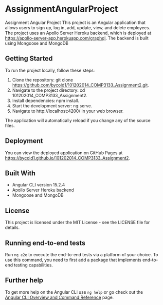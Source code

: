 # AssignmentAngularProject

Assignment Angular Project
This project is an Angular application that allows users to sign up, log in, add, update, view, and delete employees. The project uses an Apollo Server Heroku backend, which is deployed at https://apollo-server-app.herokuapp.com/graphql. The backend is built using Mongoose and MongoDB

## Getting Started
To run the project locally, follow these steps:

1. Clone the repository: git clone https://github.com/bycold1/101202014_COMP3133_Assignment2.git.
2. Navigate to the project directory: cd 101202014_COMP3133_Assignment2.
3. Install dependencies: npm install.
4. Start the development server: ng serve.
5. Navigate to http://localhost:4200/ in your web browser.

The application will automatically reload if you change any of the source files.

## Deployment
You can view the deployed application on GitHub Pages at https://bycold1.github.io/101202014_COMP3133_Assignment2.

## Built With


* Angular CLI version 15.2.4
* Apollo Server Heroku backend
* Mongoose and MongoDB

## License
This project is licensed under the MIT License - see the LICENSE file for details.



## Running end-to-end tests

Run `ng e2e` to execute the end-to-end tests via a platform of your choice. To use this command, you need to first add a package that implements end-to-end testing capabilities.

## Further help

To get more help on the Angular CLI use `ng help` or go check out the [Angular CLI Overview and Command Reference](https://angular.io/cli) page.
